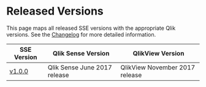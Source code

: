 # Released Versions
This page maps all released SSE versions with the appropriate Qlik versions. See the [Changelog](CHANGELOG.md) for more detailed information.

| __SSE Version__ | __Qlik Sense Version__ | __QlikView Version__ |
| ----- | ----- | ----- |
| [v1.0.0](https://github.com/qlik-oss/server-side-extension/releases/tag/v1.0.0) | Qlik Sense June 2017 release | QlikView November 2017 release |

